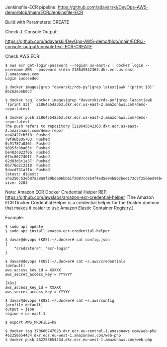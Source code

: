 
Jenkinsfile-ECR pipeline: https://github.com/adavarski/DevOps-AWS-demo/blob/main/ECR/Jenkinsfile-ECR

Build with Parameters: CREATE

Check J. Console Output: 

https://github.com/adavarski/DevOps-AWS-demo/blob/main/ECR/J-console-output/consoleText-ECR-CREATE

Check AWS ECR:

```
$ aws ecr get-login-password --region us-east-2 | docker login --username AWS --password-stdin 218645542363.dkr.ecr.us-east-2.amazonaws.com
Login Succeeded

$ docker images|grep "davarski/rds-py"|grep latest|awk '{print $3}'
8b262e3eb0c7

$ docker tag `docker images|grep "davarski/rds-py"|grep latest|awk '{print $3}'` 218645542363.dkr.ecr.us-east-2.amazonaws.com/demo-repo:latest

$ docker push 218645542363.dkr.ecr.us-east-2.amazonaws.com/demo-repo:latest
The push refers to repository [218645542363.dkr.ecr.us-east-2.amazonaws.com/demo-repo]
ee42427cb5f8: Pushed 
79f96b805703: Pushed 
0c91787a036f: Pushed 
9895fc0ba63c: Pushed 
be483c022f0b: Pushed 
67bc8627401f: Pushed 
82d83d6c1a37: Pushed 
0b776d2c2318: Pushed 
5dacd731af1b: Pushed 
latest: digest: sha256:b3eb87a38a9f89bda06bbb1f2087cc8b4f4ed5e94b802bee173d5f256bed94b4 size: 2203

```

Note: Amazon ECR Docker Credential Helper REF: https://github.com/awslabs/amazon-ecr-credential-helper (The Amazon ECR Docker Credential Helper is a credential helper for the Docker daemon that makes it easier to use Amazon Elastic Container Registry.)

Example:
```
$ sudo apt update
$ sudo apt install amazon-ecr-credential-helper

$ davar@devops (K8S):~/.docker# cat config.json 
{
    "credsStore": "ecr-login"
}

$ davar@devops (K8S):~/.docker# cat ~/.aws/credentials 
[default]
aws_access_key_id = XXXXX
aws_secret_access_key = YYYYYY

[k8s]
aws_access_key_id = XXXXX
aws_secret_access_key = YYYYY

$ davar@devops (K8S):~/.docker# cat ~/.aws/config 
[profile default]
output = json
region = us-east-1

$ export AWS_PROFILE=k8

$ docker tag 370606747023.dkr.ecr.eu-central-1.amazonaws.com/web-php 462258654434.dkr.ecr.eu-west-1.amazonaws.com/web-php
$ docker push 462258654434.dkr.ecr.eu-west-1.amazonaws.com/web-php
```
